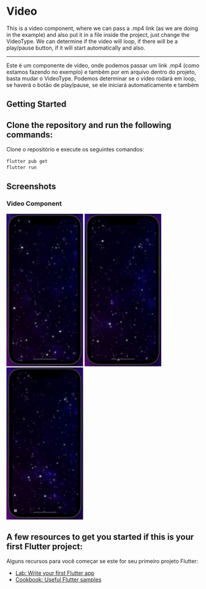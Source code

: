 # Video

This is a video component, where we can pass a .mp4 link (as we are doing in the example) and also put it in a file inside the project, just change the VideoType. We can determine if the video will loop, if there will be a play/pause button, if it will start automatically and also.

----------------------------------------------------------------

Este é um componente de vídeo, onde podemos passar um link .mp4 (como estamos fazendo no exemplo) e também por em arquivo dentro do projeto, basta mudar o VideoType. Podemos determinar se o vídeo rodará em loop, se haverá o botão de play/pause, se ele iniciará automaticamente e também

## Getting Started

Clone the repository and run the following commands:
----------------------------------------------------------------
Clone o repositório e execute os seguintes comandos:
```
flutter pub get
flutter run
```

## Screenshots

### Video Component
<img src="images/screenshots/video_component-1.gif" width="200px" />
<img src="images/screenshots/video_component-2.gif" width="200px" />
<img src="images/screenshots/video_component-3.gif" width="200px" />

A few resources to get you started if this is your first Flutter project:
----------------------------------------------------------------
Alguns recursos para você começar se este for seu primeiro projeto Flutter:

- [Lab: Write your first Flutter app](https://flutter.dev/docs/get-started/codelab)
- [Cookbook: Useful Flutter samples](https://flutter.dev/docs/cookbook)


